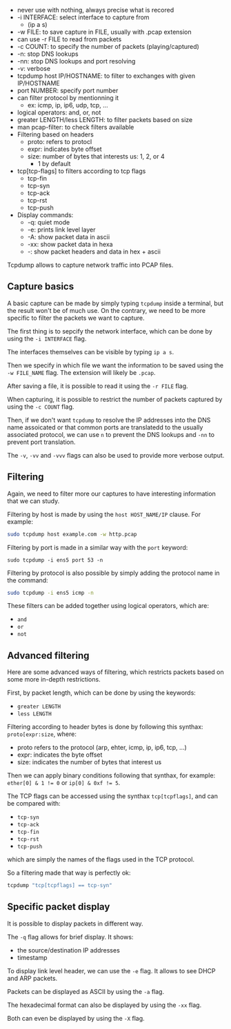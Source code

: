 - never use with nothing, always precise what is recored
- -i INTERFACE: select interface to capture from
	- (ip a s)
- -w FILE: to save capture in FILE, usually with .pcap extension
- can use -r FILE to read from packets
- -c COUNT: to specify the number of packets (playing/captured)
- -n: stop DNS lookups
- -nn: stop DNS lookups and port resolving
- -v: verbose
- tcpdump host IP/HOSTNAME: to filter to exchanges with given IP/HOSTNAME
- port NUMBER: specify port number
- can filter protocol by mentionning it
	- ex: icmp, ip, ip6, udp, tcp, ...
- logical operators: and, or, not
- greater LENGTH/less LENGTH: to filter packets based on size
- man pcap-filter: to check filters available
- Filtering based on headers
	- proto: refers to protocl
	- expr: indicates byte offset
	- size: number of bytes that interests us: 1, 2, or 4
		- 1 by default
- tcp\[tcp-flags] to filters according to tcp flags
	- tcp-fin
	- tcp-syn
	- tcp-ack
	- tcp-rst
	- tcp-push
- Display commands:
	- -q: quiet mode
	- -e: prints link level layer
	- -A: show packet data in ascii
	- -xx: show packet data in hexa
	- -: show packet headers and data in hex + ascii

Tcpdump allows to capture network traffic into PCAP files.

## Capture basics

A basic capture can be made by simply typing `tcpdump` inside a terminal, but the result won't be of much use. On the contrary, we need to be more specific to filter the packets we want to capture.

The first thing is to sepcify the network interface, which can be done by using the `-i INTERFACE` flag.

The interfaces themselves can be visible by typing `ip a s`.

Then we specify in which file we want the information to be saved using the `-w FILE_NAME` flag. The extension will likely be `.pcap`.

After saving a file, it is possible to read it using the `-r FILE` flag.

When capturing, it is possible to restrict the number of packets captured by using the `-c COUNT` flag.

Then, if we don't want `tcpdump` to resolve the IP addresses into the DNS name assoicated or that common ports are translatedd to the usually associated protocol, we can use `n` to prevent the DNS lookups and `-nn` to prevent port translation.

The `-v`, `-vv` and `-vvv` flags can also be used to provide more verbose output.

## Filtering

Again, we need to filter more our captures to have interesting information that we can study.

Filtering by host is made by using the `host HOST_NAME/IP` clause. For example:

```bash
sudo tcpdump host example.com -w http.pcap
```

Filtering by port is made in a similar way with the  `port` keyword:

```shell-session
sudo tcpdump -i ens5 port 53 -n
```

Filtering by protocol is also possible by simply adding the protocol name in the command:

``` bash
sudo tcpdump -i ens5 icmp -n
```

These filters can be added together using logical operators, which are:
- `and`
- `or`
- `not`

## Advanced filtering

Here are some advanced ways of filtering, which restricts packets based on some more in-depth restrictions.

First, by packet length, which can be done by using the keywords:
- `greater LENGTH`
- `less LENGTH`

Filtering according to header bytes is done by following this synthax: `proto[expr:size`, where:
- proto refers to the protocol (arp, ehter, icmp, ip, ip6, tcp, ...)
- expr: indicates the byte offset
- size: indicates the number of bytes that interest us

Then we can apply binary conditions following that synthax, for example: `ether[0] & 1 != 0` or `ip[0] & 0xf != 5`.

The TCP flags can be accessed using the synthax `tcp[tcpflags]`, and can be compared with:
- `tcp-syn`
- `tcp-ack`
- `tcp-fin`
- `tcp-rst`
- `tcp-push`

which are simply the names of the flags used in the TCP protocol.

So a filtering made that way is perfectly ok: 

```bash
tcpdump "tcp[tcpflags] == tcp-syn"
```


## Specific packet display

It is possible to display packets in different way.

The `-q` flag allows for brief display. It shows:
- the source/destination IP addresses
- timestamp

To display link level header, we can use the `-e` flag. It allows to see DHCP and ARP packets.

Packets can be displayed as ASCII by using the `-a` flag.

The hexadecimal format can also be displayed by using the `-xx` flag.

Both can even be displayed by using the `-X` flag.

